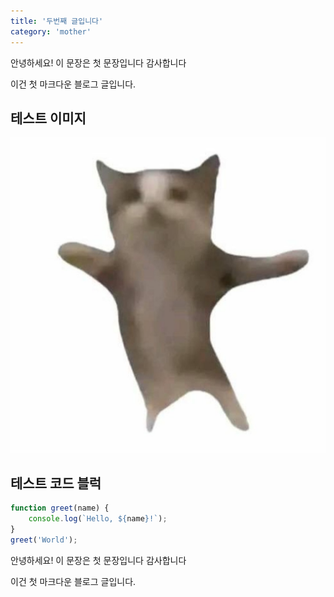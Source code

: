 ```yaml
---
title: '두번째 글입니다'
category: 'mother'
---
```


안녕하세요! 이 문장은 첫 문장입니다 감사합니다





이건 첫 마크다운 블로그 글입니다.

## 테스트 이미지

![테스트이미지](/images/test.jpg)

## 테스트 코드 블럭

```js
function greet(name) {
    console.log(`Hello, ${name}!`);
}
greet('World');
```

안녕하세요! 이 문장은 첫 문장입니다 감사합니다

이건 첫 마크다운 블로그 글입니다.
